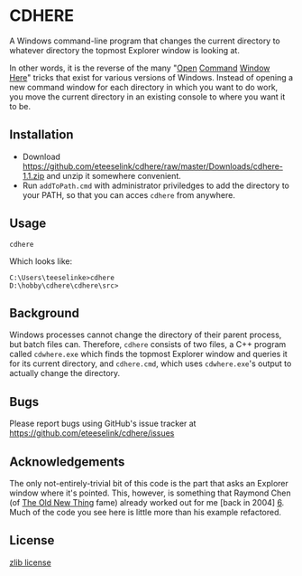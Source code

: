 CDHERE
======

A Windows command-line program that changes the current directory to 
whatever directory the topmost Explorer window is looking at. 

In other words, it is the reverse of the many "[Open][1] [Command][2] 
[Window][3] [Here][4]" tricks that exist for various versions of Windows.
Instead of opening a new command window for each directory in which you want 
to do work, you move the current directory in an existing console to where you
want it to be.

Installation
------------

* Download <https://github.com/eteeselink/cdhere/raw/master/Downloads/cdhere-1.1.zip>
  and unzip it somewhere convenient.
* Run `addToPath.cmd` with administrator priviledges to add the directory to
  your PATH, so that you can acces `cdhere` from anywhere.

Usage
-----
    
    cdhere

Which looks like:

    C:\Users\teeselinke>cdhere
    D:\hobby\cdhere\cdhere\src>

Background
----------

Windows processes cannot change the directory of their parent process, but
batch files can. Therefore, `cdhere` consists of two files, a C++ program
called `cdwhere.exe` which finds the topmost Explorer window and queries it
for its current directory, and `cdhere.cmd`, which uses `cdwhere.exe`'s 
output to actually change the directory.

Bugs
----

Please report bugs using GitHub's issue tracker at
<https://github.com/eteeselink/cdhere/issues>

Acknowledgements
----------------

The only not-entirely-trivial bit of this code is the part that asks an 
Explorer window where it's pointed. This, however, is something that Raymond 
Chen (of [The Old New Thing][5] fame) already worked out for me [back in 2004]
[6]. Much of the code you see here is little more than his example refactored.

License
-------
[zlib license][7]

[1]: http://www.mydigitallife.info/add-open-command-window-here-to-xp-folder-with-powertoy/
[2]: http://stackoverflow.com/a/1225574/103395
[3]: http://code.kliu.org/cmdopen/
[4]: http://go.microsoft.com/fwlink/?LinkId=211417
[5]: http://blogs.msdn.com/b/oldnewthing
[6]: http://blogs.msdn.com/b/oldnewthing/archive/2004/07/20/188696.aspx
[7]: https://github.com/eteeselink/cdhere/raw/master/LICENSE.txt
